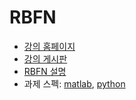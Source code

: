RBFN
========
* [강의 홈페이지](http://bi.snu.ac.kr/Courses/ML2015f/ML2015.html)
* [강의 게시판](http://bi.snu.ac.kr:8080/category/5/introduction-to-machine-learning-fall-2015)
* [RBFN 설명](http://bi.snu.ac.kr/Courses/ML2015f/projects/RBFN.pdf)
* 과제 스펙: [matlab][], [python][]

[matlab]: http://bi.snu.ac.kr/Courses/ML2015f/projects/mini-project%201_MATLAB.pdf
[python]: http://bi.snu.ac.kr/Courses/ML2015f/projects/mini-project%201_Python.pdf
